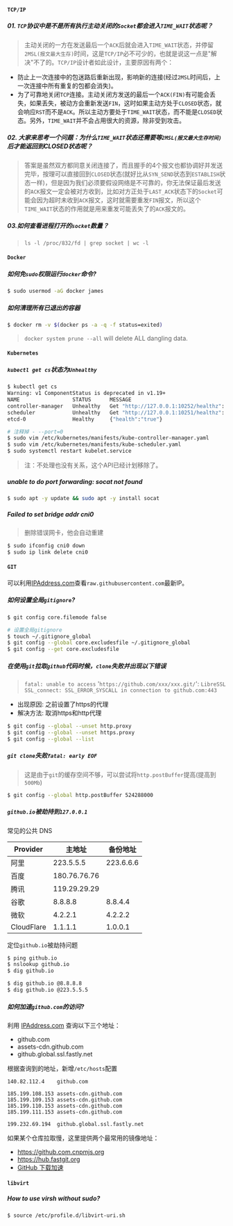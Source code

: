 
#### `TCP/IP`

##### 01. `TCP`协议中是不是所有执行主动关闭的`Socket`都会进入`TIME_WAIT`状态呢？

> 主动关闭的一方在发送最后一个`ACK`后就会进入`TIME_WAIT`状态，并停留`2MSL(报文最大生存)`时间，这是`TCP/IP`必不可少的，也就是说这一点是"解决"不了的。`TCP/IP`设计者如此设计，主要原因有两个：
- 防止上一次连接中的包迷路后重新出现，影响新的连接(经过`2MSL`时间后，上一次连接中所有重复的包都会消失)。
- 为了可靠地关闭`TCP`连接。主动关闭方发送的最后一个`ACK(FIN)`有可能会丢失，如果丢失，被动方会重新发送`FIN`，这时如果主动方处于`CLOSED`状态，就会响应`RST`而不是`ACK`。所以主动方要处于`TIME_WAIT`状态，而不能是`CLOSED`状态。另外，`TIME_WAIT`并不会占用很大的资源，除非受到攻击。

##### 02. 大家来思考一个问题：为什么`TIME_WAIT`状态还需要等`2MSL(报文最大生存时间)`后才能返回到CLOSED状态呢？

> 答案是虽然双方都同意关闭连接了，而且握手的4个报文也都协调好并发送完毕，按理可以直接回到`CLOSED`状态(就好比从`SYN_SEND`状态到`ESTABLISH`状态一样)，但是因为我们必须要假设网络是不可靠的，你无法保证最后发送的`ACK`报文一定会被对方收到，比如对方正处于`LAST_ACK`状态下的`Socket`可能会因为超时未收到`ACK`报文，这时就需要重发`FIN`报文，所以这个`TIME_WAIT`状态的作用就是用来重发可能丢失了的`ACK`报文的。

##### 03.如何查看进程打开的`socket`数量？

> `ls -l /proc/832/fd | grep socket | wc -l`


#### `Docker`

##### 如何免`sudo`权限运行`docker`命令?

```bash
$ sudo usermod -aG docker james
```

##### 如何清理所有已退出的容器

```bash
$ docker rm -v $(docker ps -a -q -f status=exited)
```

> `docker system prune --all` will delete ALL dangling data.

#### `Kubernetes`

##### `kubectl get cs`状态为`Unhealthy`

```bash
$ kubectl get cs
Warning: v1 ComponentStatus is deprecated in v1.19+
NAME                 STATUS      MESSAGE                                                                                       ERROR
controller-manager   Unhealthy   Get "http://127.0.0.1:10252/healthz": dial tcp 127.0.0.1:10252: connect: connection refused
scheduler            Unhealthy   Get "http://127.0.0.1:10251/healthz": dial tcp 127.0.0.1:10251: connect: connection refused
etcd-0               Healthy     {"health":"true"}
```

```bash
# 注释掉 - --port=0
$ sudo vim /etc/kubernetes/manifests/kube-controller-manager.yaml  
$ sudo vim /etc/kubernetes/manifests/kube-scheduler.yaml
$ sudo systemctl restart kubelet.service
```
> 注：不处理也没有关系，这个API已经计划移除了。

#####  unable to do port forwarding: socat not found

```bash
$ sudo apt -y update && sudo apt -y install socat
```

##### Failed to set bridge addr cni0

> 删除错误网卡，他会自动重建

```bash
$ sudo ifconfig cni0 down
$ sudo ip link delete cni0
```

#### `GIT`

可以利用[IPAddress.com](https://www.ipaddress.com/)查看`raw.githubusercontent.com`最新IP。

##### 如何设置全局`gitignore`?

```bash
$ git config core.filemode false

# 设置全局gitignore
$ touch ~/.gitignore_global
$ git config --global core.excludesfile ~/.gitignore_global
$ git config --get core.excludesfile
```

##### 在使用`git`拉取`github`代码时候，`clone`失败并出现以下错误

> `fatal: unable to access` '`https://github.com/xxx/xxx.git/`': `LibreSSL SSL_connect: SSL_ERROR_SYSCALL in connection to github.com:443`

- 出现原因: 之前设置了https的代理
- 解决方法: 取消https和http代理

```bash
$ git config --global --unset http.proxy
$ git config --global --unset https.proxy
$ git config --global --list
```

##### `git clone`失败`fatal: early EOF`

> 这是由于`git`的缓存空间不够，可以尝试将`http.postBuffer`提高(提高到`500Mb`)

```bash
$ git config --global http.postBuffer 524288000
```

##### `github.io`被劫持到`127.0.0.1`

常见的公共 DNS

| Provider   | 主地址       | 备份地址  |
| ---------- | ------------ | --------- |
| 阿里       | 223.5.5.5    | 223.6.6.6 |
| 百度       | 180.76.76.76 |           |
| 腾讯       | 119.29.29.29 |           |
| 谷歌       | 8.8.8.8      | 8.8.4.4   |
| 微软       | 4.2.2.1      | 4.2.2.2   |
| CloudFlare | 1.1.1.1      | 1.0.0.1   |

定位`github.io`被劫持问题

```bash
$ ping github.io
$ nslookup github.io
$ dig github.io

$ dig github.io @8.8.8.8
$ dig github.io @223.5.5.5
```

##### 如何加速`github.com`的访问?

利用 [IPAddress.com](https://www.ipaddress.com/) 查询以下三个地址：
- github.com
- assets-cdn.github.com
- github.global.ssl.fastly.net

根据查询到的地址，新增`/etc/hosts`配置

```hosts
140.82.112.4    github.com

185.199.108.153 assets-cdn.github.com
185.199.109.153 assets-cdn.github.com
185.199.110.153 assets-cdn.github.com
185.199.111.153 assets-cdn.github.com

199.232.69.194  github.global.ssl.fastly.net
```

如果某个仓库拉取慢，这里提供两个最常用的镜像地址：

- https://github.com.cnpmjs.org
- https://hub.fastgit.org
- [GitHub 下载加速](https://toolwa.com/github/)


#### `libvirt`

##### How to use virsh without sudo?

```bash
$ source /etc/profile.d/libvirt-uri.sh
```